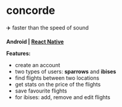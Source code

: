# concorde
:airplane: faster than the speed of sound

**Android | [React Native](https://github.com/mirceadino/concorde-react-native)** 

**Features:**
- create an account
- two types of users: **sparrows** and **ibises** 
- find flights between two locations
- get stats on the price of the flights
- save favourite flights
- for ibises: add, remove and edit flights
